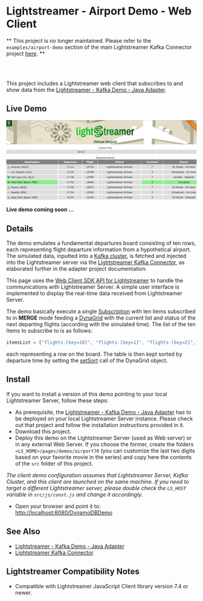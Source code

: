 # Lightstreamer - Airport Demo - Web Client

**
This project is no longer maintained.
Please refer to the `examples/airport-demo` section of the main Lightstreamer Kafka Connector project [here](https://github.com/Lightstreamer/Lightstreamer-kafka-connector/tree/main/examples/airport-demo).
**

<br/>
<br/>

This project includes a Lightstreamer web client that subscribes to and show data from the [Lightstreamer - Kafka Demo - Java Adapter](https://github.com/Lightstreamer/Lightstreamer-example-Kafka-adapter-java).

## Live Demo

![Demo ScreenShot](screen_large.png)<br>
<!-- ### [![](http://demos.lightstreamer.com/site/img/play.png) View live demo]( ... ) -->
<b>Live demo coming soon ...</b>

## Details

The demo emulates a fundamental departures board consisting of ten rows, each representing flight departure information from a hypothetical airport.
The simulated data, inputted into a [Kafka cluster](https://kafka.apache.org/), is fetched and injected into the Lightstreamer server via the [Lightstreamer Kafka Connector](https://github.com/Lightstreamer/Lightstreamer-kafka-connector), as elaborated further in the adapter project documentation.

This page uses the [Web Client SDK API for Lightstreamer](https://lightstreamer.com/api/ls-web-client/latest/) to handle the communications with Lightstreamer Server. A simple user interface is implemented to display the real-time data received from Lightstreamer Server.

The demo basically execute a single [Subscription](https://lightstreamer.com/api/ls-web-client/latest/Subscription.html) with ten items subscribed to in **MERGE** mode feeding a [DynaGrid](https://lightstreamer.com/api/ls-web-client/latest/DynaGrid.html) with the current list and status of the next departing flights (according with the simulated time).
The list of the ten Items to subscribe to is as follows:
```javascript
itemsList = ["flights-[key=10]", "flights-[key=1]", "flights-[key=2]", "flights-[key=3]", "flights-[key=4]", "flights-[key=5]", "flights-[key=6]", "flights-[key=7]", "flights-[key=8]", "flights-[key=9]" ];
```
each representing a row on the board. The table is then kept sorted by departure time by setting the [setSort](https://sdk.lightstreamer.com/ls-web-client/9.2.0/api/DynaGrid.html#setSort) call of the DynaGrid object.

## Install

If you want to install a version of this demo pointing to your local Lightstreamer Server, follow these steps:

* As prerequisite, the [Lightstreamer - Kafka Demo - Java Adapter](https://github.com/Lightstreamer/Lightstreamer-example-Kafka-adapter-java) has to be deployed on your local Lightstreamer Server instance. Please check out that project and follow the installation instructions provided in it.
* Download this project.
* Deploy this demo on the Lightstreamer Server (used as Web server) or in any external Web Server. If you choose the former, create the folders `<LS_HOME>/pages/demos/airport70` (you can customize the last two digits based on your favorite movie in the series) and copy here the contents of the `src` folder of this project.

*The client demo configuration assumes that Lightstreamer Server, Kafka Cluster, and this client are launched on the same machine. If you need to target a different Lightstreamer server, please double check the `LS_HOST` variable in `src/js/const.js` and change it accordingly.*

* Open your browser and point it to: [http://localhost:8080/DynamoDBDemo](http://localhost:8080/airport70)

## See Also

* [Lightstreamer - Kafka Demo - Java Adapter](https://github.com/Lightstreamer/Lightstreamer-example-Kafka-adapter-java)
* [Lightstreamer Kafka Connector](https://github.com/Lightstreamer/Lightstreamer-kafka-connector)

## Lightstreamer Compatibility Notes

- Compatible with Lightstreamer JavaScript Client library version 7.4 or newer.

